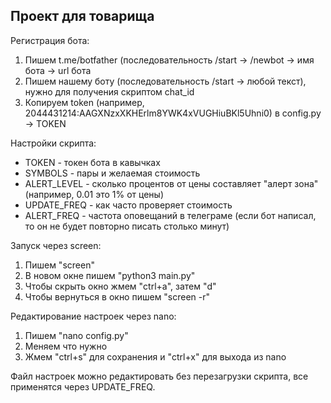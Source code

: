 ## Проект для товарища

Регистрация бота:

1. Пишем t.me/botfather (последовательность /start -> /newbot -> имя бота -> url бота
2. Пишем нашему боту (последовательность /start -> любой текст), нужно для получения скриптом chat_id
3. Копируем token (например, 2044431214:AAGXNzxXKHErlm8YWK4xVUGHiuBKl5Uhni0) в config.py -> TOKEN

Настройки скрипта:

- TOKEN - токен бота в кавычках
- SYMBOLS - пары и желаемая стоимость
- ALERT_LEVEL - сколько процентов от цены составляет "алерт зона" (например, 0.01 это 1% от цены)
- UPDATE_FREQ - как часто проверяет стоимость
- ALERT_FREQ - частота оповещаний в телеграме (если бот написал, то он не будет повторно писать столько минут)

Запуск через screen:

1. Пишем "screen"
2. В новом окне пишем "python3 main.py"
3. Чтобы скрыть окно жмем "ctrl+a", затем "d"
4. Чтобы вернуться в окно пишем "screen -r"

Редактирование настроек через nano:

1. Пишем "nano config.py"
2. Меняем что нужно
3. Жмем "ctrl+s" для сохранения и "ctrl+x" для выхода из nano

Файл настроек можно редактировать без перезагрузки скрипта, все применятся через UPDATE_FREQ.
